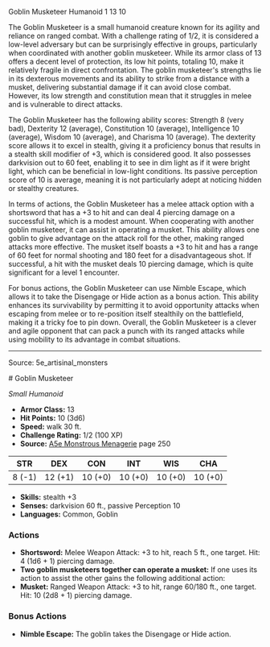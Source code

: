 <MonsterName/>Goblin Musketeer</MonsterName>
<CreatureType/>Humanoid</CreatureType>
<CR/>1</CR>
<AC/>13</AC>
<HP/>10</HP>
<summary>The Goblin Musketeer is a small humanoid creature known for its agility and reliance on ranged combat. With a challenge rating of 1/2, it is considered a low-level adversary but can be surprisingly effective in groups, particularly when coordinated with another goblin musketeer. While its armor class of 13 offers a decent level of protection, its low hit points, totaling 10, make it relatively fragile in direct confrontation. The goblin musketeer's strengths lie in its dexterous movements and its ability to strike from a distance with a musket, delivering substantial damage if it can avoid close combat. However, its low strength and constitution mean that it struggles in melee and is vulnerable to direct attacks.</summary>

<detail>

The Goblin Musketeer has the following ability scores: Strength 8 (very bad), Dexterity 12 (average), Constitution 10 (average), Intelligence 10 (average), Wisdom 10 (average), and Charisma 10 (average). The dexterity score allows it to excel in stealth, giving it a proficiency bonus that results in a stealth skill modifier of +3, which is considered good. It also possesses darkvision out to 60 feet, enabling it to see in dim light as if it were bright light, which can be beneficial in low-light conditions. Its passive perception score of 10 is average, meaning it is not particularly adept at noticing hidden or stealthy creatures.

In terms of actions, the Goblin Musketeer has a melee attack option with a shortsword that has a +3 to hit and can deal 4 piercing damage on a successful hit, which is a modest amount. When cooperating with another goblin musketeer, it can assist in operating a musket. This ability allows one goblin to give advantage on the attack roll for the other, making ranged attacks more effective. The musket itself boasts a +3 to hit and has a range of 60 feet for normal shooting and 180 feet for a disadvantageous shot. If successful, a hit with the musket deals 10 piercing damage, which is quite significant for a level 1 encounter.

For bonus actions, the Goblin Musketeer can use Nimble Escape, which allows it to take the Disengage or Hide action as a bonus action. This ability enhances its survivability by permitting it to avoid opportunity attacks when escaping from melee or to re-position itself stealthily on the battlefield, making it a tricky foe to pin down. Overall, the Goblin Musketeer is a clever and agile opponent that can pack a punch with its ranged attacks while using mobility to its advantage in combat situations.</detail>



---

Source: 5e_artisinal_monsters

<statblock>
# Goblin Musketeer

*Small* *Humanoid*

- **Armor Class:** 13
- **Hit Points:** 10 (3d6)
- **Speed:** walk 30 ft.
- **Challenge Rating:** 1/2 (100 XP)
- **Source:** [A5e Monstrous Menagerie](https://enpublishingrpg.com/products/level-up-monstrous-menagerie-a5e) page 250

| STR | DEX | CON | INT | WIS | CHA |
| --- | --- | --- | --- | --- | --- |
| 8 (-1) | 12 (+1) | 10 (+0) | 10 (+0) | 10 (+0) | 10 (+0) |

- **Skills:** stealth +3
- **Senses:** darkvision 60 ft., passive Perception 10
- **Languages:** Common, Goblin

### Actions

- **Shortsword:** Melee Weapon Attack: +3 to hit, reach 5 ft., one target. Hit: 4 (1d6 + 1) piercing damage.
- **Two goblin musketeers together can operate a musket:** If one uses its action to assist  the other gains the following additional action:
- **Musket:** Ranged Weapon Attack: +3 to hit, range 60/180 ft., one target. Hit: 10 (2d8 + 1) piercing damage.

### Bonus Actions

- **Nimble Escape:** The goblin takes the Disengage or Hide action.


</statblock>


